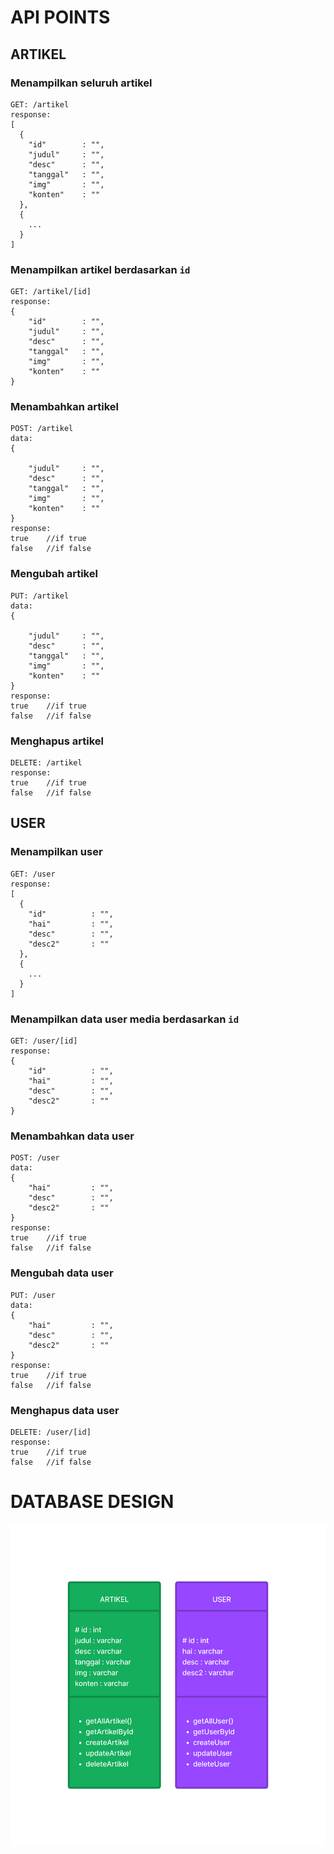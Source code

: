 # API POINTS




## ARTIKEL
### Menampilkan seluruh artikel
```
GET: /artikel
response:
[
  {
    "id"        : "",
    "judul"     : "",
    "desc"      : "",
    "tanggal"   : "",
    "img"       : "",
    "konten"    : ""
  },
  {
    ...
  }
]
```
### Menampilkan artikel berdasarkan ```id```
```
GET: /artikel/[id]
response:
{
    "id"        : "",
    "judul"     : "",
    "desc"      : "",
    "tanggal"   : "",
    "img"       : "",
    "konten"    : ""
}
```
### Menambahkan artikel
```
POST: /artikel
data:
{

    "judul"     : "",
    "desc"      : "",
    "tanggal"   : "",
    "img"       : "",
    "konten"    : ""
}
response:
true    //if true
false   //if false
```
### Mengubah artikel
```
PUT: /artikel
data:
{

    "judul"     : "",
    "desc"      : "",
    "tanggal"   : "",
    "img"       : "",
    "konten"    : ""
}
response:
true    //if true
false   //if false
```
### Menghapus artikel
```
DELETE: /artikel
response:
true    //if true
false   //if false
```


## USER
### Menampilkan user
```
GET: /user
response:
[
  {
    "id"          : "",
    "hai"         : "",
    "desc"        : "",
    "desc2"       : ""
  },
  {
    ...
  }
]
```
### Menampilkan data user media berdasarkan ```id```
```
GET: /user/[id]
response:
{
    "id"          : "",
    "hai"         : "",
    "desc"        : "",
    "desc2"       : ""
}
```
### Menambahkan data user
```
POST: /user
data:
{
    "hai"         : "",
    "desc"        : "",
    "desc2"       : ""
}
response:
true    //if true
false   //if false
```

### Mengubah data user
```
PUT: /user
data:
{
    "hai"         : "",
    "desc"        : "",
    "desc2"       : "" 
}
response:
true    //if true
false   //if false
```
### Menghapus data user
```
DELETE: /user/[id]
response:
true    //if true
false   //if false
```

# DATABASE DESIGN
![Design Database](https://raw.githubusercontent.com/samwahyu/tekweb2022/main/artikel/design.png)
